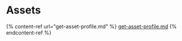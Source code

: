 # Assets

{% content-ref url="get-asset-profile.md" %}
[get-asset-profile.md](get-asset-profile.md)
{% endcontent-ref %}
